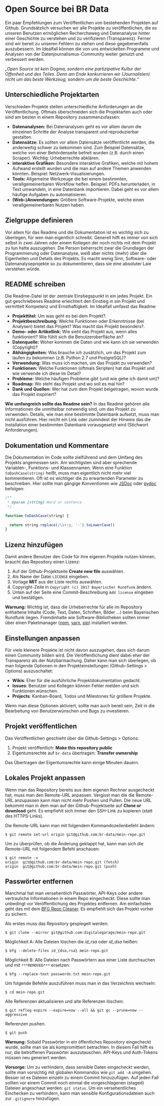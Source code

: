 # Open Source bei BR Data
Ein paar Empfehlungen zum Veröffentlichen von bestehenden Projekten auf Github. Grundsätzlich versuchen wir alle Projekte zu veröffentlichen, die es unseren Benutzen ermöglichen Rechercheweg und Datenanalyse hinter einer Geschichte zu verstehen und zu verifizieren (Transparenz). Ferner sind wir bereit zu unseren Fehlern zu stehen und diese gegebenenfalls auszubessern. Im Idealfall können die von uns entwickelten Programme und Analysen von der Datenjournalismus-Community weiter genutzt und verbessert werden. 

_„Open Source ist kein Dogma, sondern eine partizipative Kultur der Offenheit und des Teiles. Denn am Ende konkurrieren wir (Journalisten) nicht um das beste Werkzeug, sondern um die beste Geschichte.“_

## Unterschiedliche Projektarten
Verschieden Projekte stellen unterschiedliche Anforderungen an die Veröffentlichung. Oftmals überschneiden sich die Projektarten auch oder sind am besten in einem Repository zusammenzufassen:

- **Datenanalysen:** Bei Datenanalysen geht es vor allem darum die einzelnen Schritte der Analyse transparent und reproduzierbar gestalten.
- **Datensätze:** Es sollten vor allem Datensätze veröffentlicht werden, die anderweitig schwer zu bekommen sind. Zum Beispiel Datensätze, welche von einer Behördenseite befreit wurden (z.B. durch einen Scraper). Wichtig: Urheberrechte abklären.
- **interaktive Grafiken:** Besondere interaktive Grafiken, welche mit hohem Aufwand erstellt wurden und die man auf andere Themen anwenden könnten. Beispiel: Netzwerk-Visualisierungen. 
- **Tools:** Allgemeine Werkzeuge die bei einem bestimmten, verallgemeinerbaren Workflow helfen. Beispiel: PDFs herunterladen, in Text umwandeln, in eine Datenbank importieren. Dabei geht es vor allem häufige Aufgaben zu automatisieren.
- **(Web-)Anwendungen:** Größere Software-Projekte, welche einen verallgemeinerbaren Nutzen haben. 

## Zielgruppe definieren
Vor allem für das Readme und die Dokumentation ist es wichtig sich zu überlegen, für wen man eigentlich schreibt. Generell hilft es immer von sich selbst in zwei Jahren oder einem Kollegen der noch nichts mit dem Projekt zu tun hatte auszugehen. Die Person beherrscht zwar die Grundlagen der Programmierung oder Datenanalyse, weiß aber nichts (mehr) über die Eigenheiten und Details des Projekts. Es macht wenig Sinn, Software- oder Datenanalyseprojekte so zu dokumentieren, dass sie eine absoluter Laie verstehen würde.

## README schreiben
Die Readme-Datei ist der zentrale Einstiegspunkt in ein jedes Projekt. Ein gut geschriebenes Readme erleichtert den Einstieg in ein Projekt und vermittelt Kompetenz und Ernsthaftigkeit. Im Idealfall umfasst das Readme:  

- **Projekttitel:** Um was geht es bei dem Projekt?.  
- **Projektbeschreibung:** Welche Funktionen oder Erkenntnisse (bei Analysen) bietet das Projekt? Was macht das Projekt besonders?.    
- **Demo- oder Artikellink:** Wie sieht das Projekt aus, wenn alles funktioniert? Wie fühlt sich die Benutzeroberfläche an?
- **Datenquelle:** Woher kommen die Daten und wie kann ich sie verwenden (Copyright)?
- **Abhängigkeiten:** Was brauche ich zusätzlich, um das Projekt zum laufen zu bekommen (z.B. Python 2.7 und PostgreSQL)?
- **Verwendung:** Was muss ich machen, um das Projekt zu verwenden? 
- **Funktionen:** Welche Funktionen (oftmals Skripten) hat das Projekt und wie verwende ich diese im Detail?
- **Probleme:** Welche häufigen Probleme gibt (und wie gehe ich damit um)? 
- **Roadmap:** Wo steht das Projekt und wo soll es mal hin?
- **Dank und Quellen:** Wer hat zum dem Projekt beigetragen, wovon wurde das Projekt inspiriert?

**Wie umfangreich sollte das Readme sein?** In das Readme gehören alle Informationen die unmittelbar notwendig sind, um das Projekt zu verwenden. Details, wie man eine bestimmte Datenbank aufsetzt, muss man nicht ausführen. Hier reicht ein Link oder zumindest der Hinweis das die Installation einer bestimmten Datenbank vorausgesetzt wird (Stichwort Anforderungen). 

## Dokumentation und Kommentare
Die Dokumentation im Code sollte zielführend und dem Umfang des Projekts angemessen sein. Am wichtigsten sind aber sprechende Variablen-, Funktions- und Klassennamen. Wenn eine Funktion `toDashCase(string)` heißt, muss man eigentlich nicht mehr viel kommentieren. Oft ist es wichtiger die zu erwartenden Parameter zu beschreiben. Hier sollte man gängige Konventionen wie [JSDoc](http://usejsdoc.org/) oder [pydoc](https://docs.python.org/2/library/pydoc.html) befolgen:

```javascript
/**
 * @param {string} Word or sentence
 */

function toDashCase(string) {
  
  return string.replace(/\s+/g, '-').toLowerCase()
}
```

## Lizenz hinzufügen
Damit andere Benutzer den Code für ihre eigenen Projekte nutzen können, braucht das Repository einen Lizenz:

1. Auf der Github-Projektseite **Create new file** auswählen.
2. Als Name der Datei `LICENSE` eingeben.
3. Vorlage **MIT** aus der Liste rechts auswählen.
4. Copyright-Zeile in `Copyright (c) 2017 Bayerischer Rundfunk` ändern.
5. Unten auf der Seite eine Commit-Beschreibung `Add license` eingeben und bestätigen.

**Warnung:** Wichtig ist, dass die Urheberrechte für alle im Repository enthaltene Inhalte (Code, Text, Daten, Schriften, Bilder ...) beim Bayerischen Rundfunk liegen. Fremdinhalte wie Software-Bibliotheken sollten immer über einen Paketmanager ([npm](https://www.npmjs.com/), [yarn](https://yarnpkg.com/), [pip](https://pypi.python.org/)) installiert werden.

## Einstellungen anpassen
Für viele kleinere Projekte ist nicht davon auszugehen, dass sich darum einen Community bilden wird. Die Veröffentlichung dient dabei eher der Transparenz als der Nutzbarmachung. Daher kann man sich überlegen, ob man folgende Optionen in den Projekteinstellungen (Github-Settings > Options) auszuschaltet:

- **Wikis**: Eher für die ausführliche Projektdokumentation gedacht. 
- **Issues**: Benutzer und Kollegen können Fehler melden und sich Funktionen wünschen.
- **Projects**: Kanban-Board, Todos und Milestones für größere Projekte.  

Wenn man diese Optionen aktiviert, sollte man auch bereit sein, Zeit in die Bearbeitung von Benutzerwünschen und Bugs zu investieren.

## Projekt veröffentlichen
Das Veröffentlichen geschieht über die Github-Settings > Options:

1. Projekt veröffentlich: **Make this repository public**
2. Eigentumsrechte auf `br-data` übertragen: **Transfer ownership**

Das Übertragen der Eigentumsrechte kann einige Minuten dauern.

## Lokales Projekt anpassen
Wenn man das Repository bereits aus dem eigenen Rechner ausgecheckt hat, muss man den Remote-URL anpassen. Vergisst man die die Remote-URL anzupassen kann man nicht mehr Pushen und Pullen. Die neue URL bekommt man in dem man auf der Github-Projektseite auf **Clone or download** geht. Es empfiehlt sich immer den SSH-Link zu kopieren (statt des HTTPS-Links).

Die Remote-URL kann man mit folgendem Kommandozeilenbefehl ändern:

```
$ git remote set-url origin git@github.com:br-data/mein-repo.git
```

Um zu überprüfen, ob die Änderung geklappt hat, kann man sich die Remote-URL mit folgendem Befehl anschauen:

```
$ git remote -v
origin	git@github.com:br-data/mein-repo.git (fetch)
origin	git@github.com:br-data/mein-repo.git (push)
```

## Passwörter entfernen
Manchmal hat man versehentlich Passwörter, API-Keys oder andere vertrauliche Informationen in einem Repo eingecheckt. Diese sollte man unbedingt vor Veröffentlichung des Projektes entfernen. Am einfachsten geht das mit dem [BFG Repo Cleaner](https://rtyley.github.io/bfg-repo-cleaner/). Es empfiehlt sich das Projekt vorher zu sichern. 

Als erstes muss das Repository gespiegelt werden: 

```
$ git clone --mirror git@github.com:digitalegarage/mein-repo.git
```

Möglichkeit A: Alle Dateien löschen die *id_rsa* oder *id_dsa* heißen:

```
$ bfg --delete-files id_{dsa,rsa} mein-repo.git
```

Möglichkeit B: Alle Dateien nach Passwörtern aus einer Liste durchsuchen und mit `***REMOVED***` ersetzen:

```
$ bfg --replace-text passwords.txt mein-repo.git
```

Um folgende Befehle auszuführen muss man in das Verzeichnis wechseln:

```
$ cd mein-repo.git
```

Alle Referenzen aktualisieren und alte Referenzen löschen:

```
$ git reflog expire --expire=now --all && git gc --prune=now --aggressive
```

Referenzen pushen.

```
$ git push
```

**Warnung:** Sobald Passwörter in ein öffentliches Repository eingecheckt wurde, sollte man sie als kompromittiert betrachten. In diesem Fall hilft es nur, die betroffenen Passwörter auszutauschen. API-Keys und Auth-Tokens müssen neu generiert werden.

**Vorsorge:** Um zu verhindern, dass sensible Daten eingecheckt werden, sollte man vorsichtig mit globalen Kommandos wie `git add -A` umgehen. Besser ist es Dateien einzeln zu einem Commit hinzuzufügen. Auf jeden Fall sollten vor einem Commit noch einmal die vorgeschlagenen (staged) Dateien angeschaut werden: `git status`. Um ein versehentliches Einchecken zu verhindern, kann man sensible Konfigurationsdateien auch zur `.gitignore` hinzufügen.

